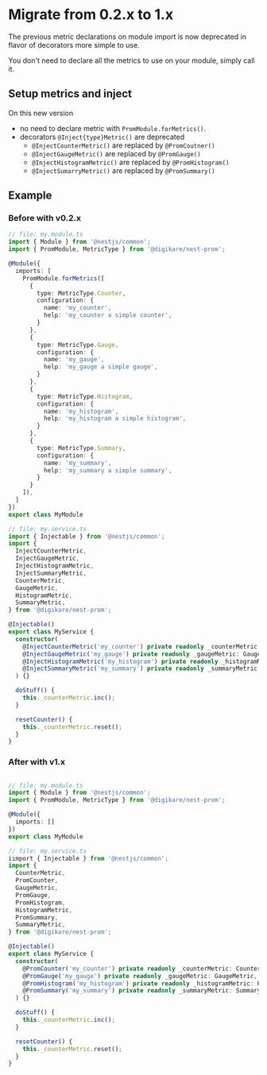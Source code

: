 # Migrate from 0.2.x to 1.x

The previous metric declarations on module import is now deprecated in flavor of decorators more simple to use.

You don't need to declare all the metrics to use on your module, simply call it.

## Setup metrics and inject

On this new version

- no need to declare metric with `PromModule.forMetrics()`.
- decorators `@Inject{type}Metric()` are deprecated
  - `@InjectCounterMetric()` are replaced by `@PromCoutner()`
  - `@InjectGaugeMetric()` are replaced by `@PromGauge()`
  - `@InjectHistogramMetric()` are replaced by `@PromHistogram()`
  - `@InjectSumarryMetric()` are replaced by `@PromSummary()`

## Example

### Before with v0.2.x

```typescript
// file: my.module.ts
import { Module } from '@nestjs/common';
import { PromModule, MetricType } from '@digikare/nest-prom';

@Module({
  imports: [
    PromModule.forMetrics([
      {
        type: MetricType.Counter,
        configuration: {
          name: 'my_counter',
          help: 'my_counter a simple counter',
        }
      },
      {
        type: MetricType.Gauge,
        configuration: {
          name: 'my_gauge',
          help: 'my_gauge a simple gauge',
        }
      },
      {
        type: MetricType.Histogram,
        configuration: {
          name: 'my_histogram',
          help: 'my_histogram a simple histogram',
        }
      },
      {
        type: MetricType.Summary,
        configuration: {
          name: 'my_summary',
          help: 'my_summary a simple summary',
        }
      }
    ]),
  ]
})
export class MyModule

// file: my.service.ts
import { Injectable } from '@nestjs/common';
import {
  InjectCounterMetric,
  InjectGaugeMetric,
  InjectHistogramMetric,
  InjectSummaryMetric,
  CounterMetric,
  GaugeMetric,
  HistogramMetric,
  SummaryMetric,
} from '@digikare/nest-prom';

@Injectable()
export class MyService {
  constructor(
    @InjectCounterMetric('my_counter') private readonly _counterMetric: CounterMetric,
    @InjectGaugeMetric('my_gauge') private readonly _gaugeMetric: GaugeMetric,
    @InjectHistogramMetric('my_histogram') private readonly _histogramMetric: HistogramMetric,
    @InjectSummaryMetric('my_summary') private readonly _summaryMetric: SummaryMetric,
  ) {}

  doStuff() {
    this._counterMetric.inc();
  }

  resetCounter() {
    this._counterMetric.reset();
  }
}
```

### After with v1.x

```typescript

// file: my.module.ts
import { Module } from '@nestjs/common';
import { PromModule, MetricType } from '@digikare/nest-prom';

@Module({
  imports: []
})
export class MyModule

// file: my.service.ts
iimport { Injectable } from '@nestjs/common';
import {
  CounterMetric,
  PromCounter,
  GaugeMetric,
  PromGauge,
  PromHistogram,
  HistogramMetric,
  PromSummary,
  SummaryMetric,
} from '@digikare/nest-prom';

@Injectable()
export class MyService {
  constructor(
    @PromCounter('my_counter') private readonly _counterMetric: CounterMetric,
    @PromGauge('my_gauge') private readonly _gaugeMetric: GaugeMetric,
    @PromHistogram('my_histogram') private readonly _histogramMetric: HistogramMetric,
    @PromSummary('my_summary') private readonly _summaryMetric: SummaryMetric,
  ) {}

  doStuff() {
    this._counterMetric.inc();
  }

  resetCounter() {
    this._counterMetric.reset();
  }
}

```
